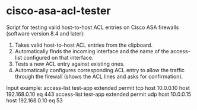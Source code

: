 # cisco-asa-acl-tester
Script for testing valid host-to-host ACL entries on Cisco ASA firewalls (software version 8.4 and later):
  
  1) Takes valid host-to-host ACL entries from the clipboard.
  2) Automatically finds the incoming interface and the name of the access-list configured on that interface.
  3) Tests a new ACL entry against existing ones.
  4) Automatically configures corresponding ACL entry to allow the traffic through the firewall
     (shows the ACL lines and asks for confirmation).

Input example:
access-list test-app extended permit tcp host 10.0.0.10 host 192.168.0.10 eq 443
access-list test-app extended permit udp host 10.0.0.15 host 192.168.0.10 eq 53
